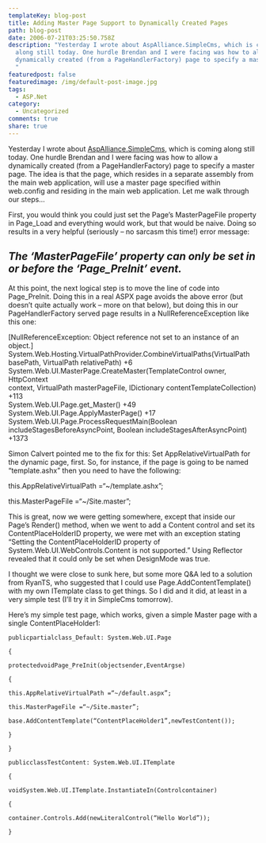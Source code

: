 ```yaml
---
templateKey: blog-post
title: Adding Master Page Support to Dynamically Created Pages
path: blog-post
date: 2006-07-21T03:25:50.758Z
description: "Yesterday I wrote about AspAlliance.SimpleCms, which is coming
  along still today. One hurdle Brendan and I were facing was how to allow a
  dynamically created (from a PageHandlerFactory) page to specify a master page.
  "
featuredpost: false
featuredimage: /img/default-post-image.jpg
tags:
  - ASP.Net
category:
  - Uncategorized
comments: true
share: true
---
```

<!--StartFragment-->

Yesterday I wrote about [AspAlliance.SimpleCms](http://aspadvice.com/blogs/ssmith/archive/2006/07/19/19797.aspx), which is coming along still today. One hurdle Brendan and I were facing was how to allow a dynamically created (from a PageHandlerFactory) page to specify a master page. The idea is that the page, which resides in a separate assembly from the main web application, will use a master page specified within web.config and residing in the main web application. Let me walk through our steps…

First, you would think you could just set the Page’s MasterPageFile property in Page_Load and everything would work, but that would be naive. Doing so results in a very helpful (seriously – no sarcasm this time!) error message:

## *The ‘MasterPageFile’ property can only be set in or before the ‘Page_PreInit’ event.*

At this point, the next logical step is to move the line of code into Page_PreInit. Doing this in a real ASPX page avoids the above error (but doesn’t quite actually work – more on that below), but doing this in our PageHandlerFactory served page results in a NullReferenceException like this one:

[NullReferenceException: Object reference not set to an instance of an\
object.]\
System.Web.Hosting.VirtualPathProvider.CombineVirtualPaths(VirtualPath\
basePath, VirtualPath relativePath) +6\
System.Web.UI.MasterPage.CreateMaster(TemplateControl owner, HttpContext\
context, VirtualPath masterPageFile, IDictionary contentTemplateCollection)\
+113\
System.Web.UI.Page.get_Master() +49\
System.Web.UI.Page.ApplyMasterPage() +17\
System.Web.UI.Page.ProcessRequestMain(Boolean\
includeStagesBeforeAsyncPoint, Boolean includeStagesAfterAsyncPoint) +1373

Simon Calvert pointed me to the fix for this: Set AppRelativeVirtualPath for the dynamic page, first. So, for instance, if the page is going to be named “template.ashx” then you need to have the following:



this.AppRelativeVirtualPath =“~/template.ashx”;

this.MasterPageFile =“~/Site.master”;

This is great, now we were getting somewhere, except that inside our Page’s Render() method, when we went to add a Content control and set its ContentPlaceHolderID property, we were met with an exception stating “Setting the ContentPlaceHolderID property of System.Web.UI.WebControls.Content is not supported.” Using Reflector revealed that it could only be set when DesignMode was true.

I thought we were close to sunk here, but some more Q&A led to a solution from RyanTS, who suggested that I could use Page.AddContentTemplate() with my own ITemplate class to get things. So I did and it did, at least in a very simple test (I’ll try it in SimpleCms tomorrow).

Here’s my simple test page, which works, given a simple Master page with a single ContentPlaceHolder1:

```
publicpartialclass_Default: System.Web.UI.Page

{

protectedvoidPage_PreInit(objectsender,EventArgse)

{

this.AppRelativeVirtualPath =“~/default.aspx”;

this.MasterPageFile =“~/Site.master”;

base.AddContentTemplate(“ContentPlaceHolder1”,newTestContent());

}

}

publicclassTestContent: System.Web.UI.ITemplate

{

voidSystem.Web.UI.ITemplate.InstantiateIn(Controlcontainer)

{

container.Controls.Add(newLiteralControl(“Hello World”));

}
```



<!--EndFragment-->